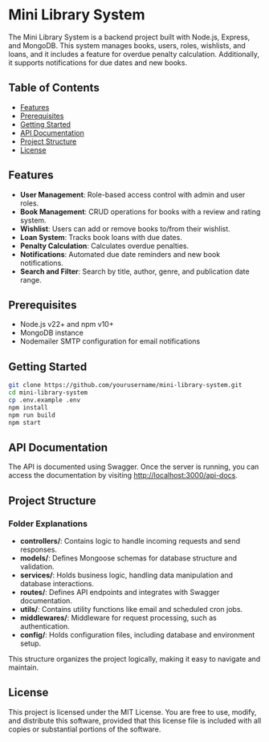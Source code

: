 # Mini Library System

The Mini Library System is a backend project built with Node.js, Express, and MongoDB. This system manages books, users, roles, wishlists, and loans, and it includes a feature for overdue penalty calculation. Additionally, it supports notifications for due dates and new books.

## Table of Contents

- [Features](#features)
- [Prerequisites](#prerequisites)
- [Getting Started](#getting-started)
- [API Documentation](#api-documentation)
- [Project Structure](#project-structure)
- [License](#license)

## Features

- **User Management**: Role-based access control with admin and user roles.
- **Book Management**: CRUD operations for books with a review and rating system.
- **Wishlist**: Users can add or remove books to/from their wishlist.
- **Loan System**: Tracks book loans with due dates.
- **Penalty Calculation**: Calculates overdue penalties.
- **Notifications**: Automated due date reminders and new book notifications.
- **Search and Filter**: Search by title, author, genre, and publication date range.

## Prerequisites

- Node.js v22+ and npm v10+
- MongoDB instance
- Nodemailer SMTP configuration for email notifications

## Getting Started
```bash
git clone https://github.com/yourusername/mini-library-system.git
cd mini-library-system
cp .env.example .env
npm install
npm run build
npm start
```

## API Documentation
The API is documented using Swagger. Once the server is running, you can access the documentation by visiting [http://localhost:3000/api-docs](http://localhost:3000/api-docs).

## Project Structure

### Folder Explanations

- **controllers/**: Contains logic to handle incoming requests and send responses.
- **models/**: Defines Mongoose schemas for database structure and validation.
- **services/**: Holds business logic, handling data manipulation and database interactions.
- **routes/**: Defines API endpoints and integrates with Swagger documentation.
- **utils/**: Contains utility functions like email and scheduled cron jobs.
- **middlewares/**: Middleware for request processing, such as authentication.
- **config/**: Holds configuration files, including database and environment setup.

This structure organizes the project logically, making it easy to navigate and maintain.


## License
This project is licensed under the MIT License. You are free to use, modify, and distribute this software, provided that this license file is included with all copies or substantial portions of the software.

